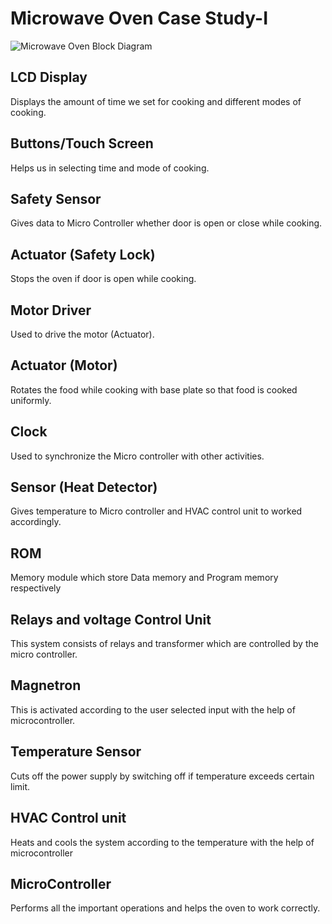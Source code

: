 # Microwave Oven Case Study-I

![Microwave Oven Block Diagram](https://user-images.githubusercontent.com/98881640/154886821-fbe6f7f2-7ec0-4587-918a-93d98e401772.png)

## LCD Display

Displays the amount of time we set for cooking and different modes of cooking.

## Buttons/Touch Screen 

Helps us in selecting time and mode of cooking.

## Safety Sensor

Gives data to Micro Controller whether door is open or close while cooking. 

## Actuator (Safety Lock)

Stops the oven if door is open while cooking.

## Motor Driver

Used to drive the motor (Actuator).

## Actuator (Motor)

Rotates the food while cooking with base plate so that food is cooked uniformly.

## Clock

Used to synchronize the Micro controller with other activities.

## Sensor (Heat Detector)

Gives temperature to Micro controller and HVAC control unit to worked accordingly.

## ROM

Memory module which store Data memory and Program memory respectively

## Relays and voltage Control Unit

This system consists of relays and transformer which are controlled by the micro controller.

## Magnetron

This is activated according to the user selected input with the help of microcontroller.

## Temperature Sensor

Cuts off the power supply by switching off if temperature exceeds certain limit.

## HVAC Control unit

Heats and cools the system according to the temperature with the help of microcontroller

## MicroController

Performs all the important operations and helps the oven to work correctly.
